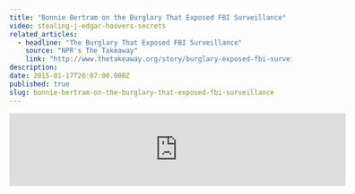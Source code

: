 ```yaml
---
title: "Bonnie Bertram on the Burglary That Exposed FBI Surveillance"
video: stealing-j-edgar-hoovers-secrets
related_articles:
  - headline: "The Burglary That Exposed FBI Surveillance"
    source: "NPR's The Takeaway"
    link: "http://www.thetakeaway.org/story/burglary-exposed-fbi-surveillance/"
description:
date: 2015-01-17T20:07:00.000Z
published: true
slug: bonnie-bertram-on-the-burglary-that-exposed-fbi-surveillance
---
```


<iframe width="600" height="130" frameborder="0" scrolling="no" src="https://www.wnyc.org/widgets/ondemand_player/takeaway/#file=%2Faudio%2Fxspf%2F340207%2F"></iframe>

